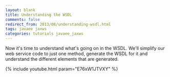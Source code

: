 ```yaml
---           
layout: blank
title: Understanding the WSDL
comments: false
redirect_from: 2013/08/understanding-wsdl.html
tags: javaee jaxws
categories: tutorials javaee_jaxws
---
```


Now it's time to understand what's going on in the WSDL. We'll simplify our web service code to just one method, generate the WSDL for it and  understand the different elements that are generated. 

{% include youtube.html param="E76xW1JTVXY" %}